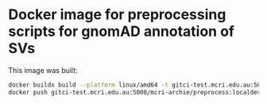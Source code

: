 # Docker image for preprocessing scripts for gnomAD annotation of SVs

This image was built:

```bash
docker buildx build --platform linux/amd64 -t gitci-test.mcri.edu.au:5000/mcri-archie/preprocess:localdev .
docker push gitci-test.mcri.edu.au:5000/mcri-archie/preprocess:localdev
```
